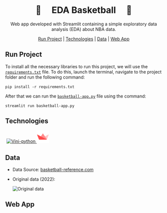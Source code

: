 <h1 align="center"> &#127936; &nbsp; &nbsp; EDA Basketball &nbsp; &nbsp; &#127936; </h1>

<p align="center">Web app developed with Streamlit containing a simple exploratory data analysis (EDA) about NBA data.<p>

<p align="center">
    <a href="##Run project">Run Project</a> |
    <a href="##Technologies">Technologies</a> |
    <a href="##Data">Data</a> |
    <a href="##Web App">Web App</a>
</p>

## Run Project

To install all the necessary libraries to run this project, we will use the [`requirements.txt`](https://github.com/Vinicius999/EDA-Basketball-Streamlit/blob/main/requirements.txt) file. To do this, launch the terminal, navigate to the project folder and run the following command:

```
pip install -r requirements.txt
```

After that we can run the [`basketball-app.py`](https://github.com/Vinicius999/EDA-Basketball-Streamlit/blob/main/basketball_app.py) file using the command:

```
streamlit run basketball-app.py
```



## Technologies

<p style='margin: 16px 4px 32px;'>
    <a href="https://www.python.org/" target="_blank" rel="noreferrer">
        <img src="https://cdn.jsdelivr.net/gh/devicons/devicon/icons/python/python-original.svg" alt="Vini-python" width="40" height="40" />
    </a>
	<a href="https://streamlit.io/" target="_blank" rel="noreferrer">
        <img src="https://github.com/Vinicius999/Simple-Stock-Price/blob/main/images/streamlit-logo-1.png?raw=true" alt="Vini-streamlit" width="40" height="40" />
    </a>
</p>

## Data

- Data Source: [basketball-reference.com](https://www.basketball-reference.com/)

- Original data (2022):

  ![Original data](https://github.com/Vinicius999/Dashboard-de-Vendas/blob/main/images/data-image-website.png)



## Web App

